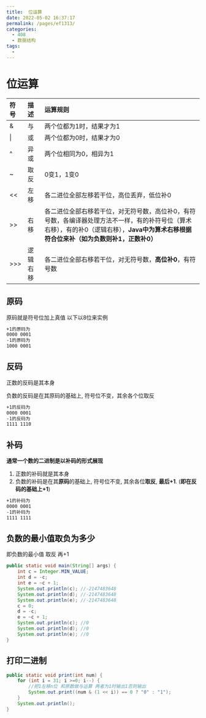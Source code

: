 ```yaml
---
title:  位运算
date: 2022-05-02 16:37:17
permalink: /pages/ef1313/
categories:
  - 408
  - 数据结构
tags:
  - 
---
```

#  位运算

| 符号 | 描述     | 运算规则                                                     |
| :--- | :------- | :----------------------------------------------------------- |
| &    | 与       | 两个位都为1时，结果才为1                                     |
| \|   | 或       | 两个位都为0时，结果才为0                                     |
| ^    | 异或     | 两个位相同为0，相异为1                                       |
| ~    | 取反     | 0变1，1变0                                                   |
| <<   | 左移     | 各二进位全部左移若干位，高位丢弃，低位补0                    |
| >>   | 右移     | 各二进位全部右移若干位，对无符号数，高位补0，有符号数，各编译器处理方法不一样，有的补符号位（算术右移），有的补0（逻辑右移），**Java中为算术右移根据符合位来补（如为负数则补1，正数补0）** |
| >>>  | 逻辑右移 | 各二进位全部右移若干位，对无符号数，**高位补0**，有符号数    |



## 原码

原码就是符号位加上真值 以下以8位来实例

```tex
+1的原码为
0000 0001
-1的原码为
1000 0001
```

## 反码

正数的反码是其本身

负数的反码是在其原码的基础上, 符号位不变，其余各个位取反

```tex
+1的反码为
0000 0001
-1的反码为
1111 1110
```

## 补码

**通常一个数的二进制是以补码的形式展现**

1. 正数的补码就是其本身
2. 负数的补码是在其**原码**的基础上, 符号位不变, 其余各位**取反**, **最后+1**. (**即在反码的基础上+1**)

```tex
+1的补码为
0000 0001
-1的补码为
1111 1111
```

## 负数的最小值取负为多少

即负数的最小值 取反 再+1

```java
public static void main(String[] args) {
	int c = Integer.MIN_VALUE; 
	int d = -c;
	int e = ~c + 1;
	System.out.println(c); //-2147483648
	System.out.println(d); //-2147483648
	System.out.println(e); //-2147483648
    c = 0; 
	d = -c;
	e = ~c + 1;
	System.out.println(c); //0
	System.out.println(d); //0
	System.out.println(e); //0
}
```

## 打印二进制

```java
public static void print(int num) {
	for (int i = 31; i >=0; i--) {
        //把1左移n位 和原数做与运算 两者为1时输出1否则输出
		System.out.print((num & (1 << i)) == 0 ? "0" : "1");
	}
	System.out.println();
}
```

